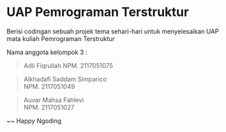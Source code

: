 # UAP Pemrograman Terstruktur
Berisi codingan sebuah projek tema sehari-hari untuk menyelesaikan UAP mata kuliah Pemrograman Terstruktur

Nama anggota kelompok 3 :
 > Adli Fiqrullah
   NPM. 2117051075
  
 > Alkhadafi Saddam Simparico    
   NPM. 2117051049
 
 > Auvar Mahsa Fahlevi     
   NPM. 2117051027

~~ Happy Ngoding
